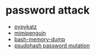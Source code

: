 # password attack

* [pypykatz](https://github.com/skelsec/pypykatz)
* [mimipenguin](https://github.com/huntergregal/mimipenguin)
* [bash-memory-dump](https://github.com/hajzer/bash-memory-dump)
* [psudohash password mutation](https://github.com/t3l3machus/psudohash)
